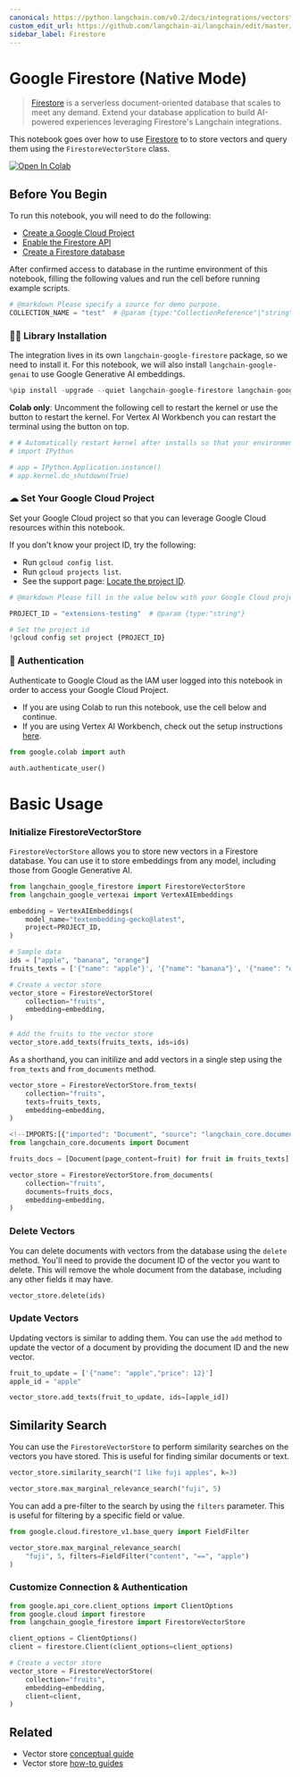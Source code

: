 ```yaml
---
canonical: https://python.langchain.com/v0.2/docs/integrations/vectorstores/google_firestore/
custom_edit_url: https://github.com/langchain-ai/langchain/edit/master/docs/docs/integrations/vectorstores/google_firestore.ipynb
sidebar_label: Firestore
---
```


# Google Firestore (Native Mode)

> [Firestore](https://cloud.google.com/firestore) is a serverless document-oriented database that scales to meet any demand. Extend your database application to build AI-powered experiences leveraging Firestore's Langchain integrations.

This notebook goes over how to use [Firestore](https://cloud.google.com/firestore) to to store vectors and query them using the `FirestoreVectorStore` class.

[![Open In Colab](https://colab.research.google.com/assets/colab-badge.svg)](https://colab.research.google.com/github/googleapis/langchain-google-firestore-python/blob/main/docs/vectorstores.ipynb)

## Before You Begin

To run this notebook, you will need to do the following:

* [Create a Google Cloud Project](https://developers.google.com/workspace/guides/create-project)
* [Enable the Firestore API](https://console.cloud.google.com/flows/enableapi?apiid=firestore.googleapis.com)
* [Create a Firestore database](https://cloud.google.com/firestore/docs/manage-databases)

After confirmed access to database in the runtime environment of this notebook, filling the following values and run the cell before running example scripts.

```python
# @markdown Please specify a source for demo purpose.
COLLECTION_NAME = "test"  # @param {type:"CollectionReference"|"string"}
```

### 🦜🔗 Library Installation

The integration lives in its own `langchain-google-firestore` package, so we need to install it. For this notebook, we will also install `langchain-google-genai` to use Google Generative AI embeddings.

```python
%pip install -upgrade --quiet langchain-google-firestore langchain-google-vertexai
```

**Colab only**: Uncomment the following cell to restart the kernel or use the button to restart the kernel. For Vertex AI Workbench you can restart the terminal using the button on top.

```python
# # Automatically restart kernel after installs so that your environment can access the new packages
# import IPython

# app = IPython.Application.instance()
# app.kernel.do_shutdown(True)
```

### ☁ Set Your Google Cloud Project
Set your Google Cloud project so that you can leverage Google Cloud resources within this notebook.

If you don't know your project ID, try the following:

* Run `gcloud config list`.
* Run `gcloud projects list`.
* See the support page: [Locate the project ID](https://support.google.com/googleapi/answer/7014113).

```python
# @markdown Please fill in the value below with your Google Cloud project ID and then run the cell.

PROJECT_ID = "extensions-testing"  # @param {type:"string"}

# Set the project id
!gcloud config set project {PROJECT_ID}
```

### 🔐 Authentication

Authenticate to Google Cloud as the IAM user logged into this notebook in order to access your Google Cloud Project.

- If you are using Colab to run this notebook, use the cell below and continue.
- If you are using Vertex AI Workbench, check out the setup instructions [here](https://github.com/GoogleCloudPlatform/generative-ai/tree/main/setup-env).

```python
from google.colab import auth

auth.authenticate_user()
```

# Basic Usage

### Initialize FirestoreVectorStore

`FirestoreVectorStore` allows you to store new vectors in a Firestore database. You can use it to store embeddings from any model, including those from Google Generative AI.

```python
from langchain_google_firestore import FirestoreVectorStore
from langchain_google_vertexai import VertexAIEmbeddings

embedding = VertexAIEmbeddings(
    model_name="textembedding-gecko@latest",
    project=PROJECT_ID,
)

# Sample data
ids = ["apple", "banana", "orange"]
fruits_texts = ['{"name": "apple"}', '{"name": "banana"}', '{"name": "orange"}']

# Create a vector store
vector_store = FirestoreVectorStore(
    collection="fruits",
    embedding=embedding,
)

# Add the fruits to the vector store
vector_store.add_texts(fruits_texts, ids=ids)
```

As a shorthand, you can initilize and add vectors in a single step using the `from_texts` and `from_documents` method.

```python
vector_store = FirestoreVectorStore.from_texts(
    collection="fruits",
    texts=fruits_texts,
    embedding=embedding,
)
```

```python
<!--IMPORTS:[{"imported": "Document", "source": "langchain_core.documents", "docs": "https://api.python.langchain.com/en/latest/documents/langchain_core.documents.base.Document.html", "title": "Google Firestore (Native Mode)"}]-->
from langchain_core.documents import Document

fruits_docs = [Document(page_content=fruit) for fruit in fruits_texts]

vector_store = FirestoreVectorStore.from_documents(
    collection="fruits",
    documents=fruits_docs,
    embedding=embedding,
)
```

### Delete Vectors

You can delete documents with vectors from the database using the `delete` method. You'll need to provide the document ID of the vector you want to delete. This will remove the whole document from the database, including any other fields it may have.

```python
vector_store.delete(ids)
```

### Update Vectors

Updating vectors is similar to adding them. You can use the `add` method to update the vector of a document by providing the document ID and the new vector.

```python
fruit_to_update = ['{"name": "apple","price": 12}']
apple_id = "apple"

vector_store.add_texts(fruit_to_update, ids=[apple_id])
```

## Similarity Search

You can use the `FirestoreVectorStore` to perform similarity searches on the vectors you have stored. This is useful for finding similar documents or text.

```python
vector_store.similarity_search("I like fuji apples", k=3)
```

```python
vector_store.max_marginal_relevance_search("fuji", 5)
```

You can add a pre-filter to the search by using the `filters` parameter. This is useful for filtering by a specific field or value.

```python
from google.cloud.firestore_v1.base_query import FieldFilter

vector_store.max_marginal_relevance_search(
    "fuji", 5, filters=FieldFilter("content", "==", "apple")
)
```

### Customize Connection & Authentication

```python
from google.api_core.client_options import ClientOptions
from google.cloud import firestore
from langchain_google_firestore import FirestoreVectorStore

client_options = ClientOptions()
client = firestore.Client(client_options=client_options)

# Create a vector store
vector_store = FirestoreVectorStore(
    collection="fruits",
    embedding=embedding,
    client=client,
)
```

## Related

- Vector store [conceptual guide](/docs/concepts/#vector-stores)
- Vector store [how-to guides](/docs/how_to/#vector-stores)